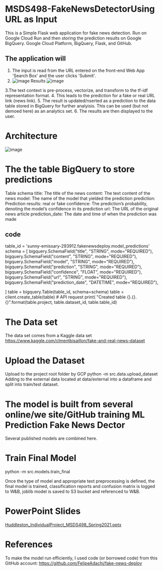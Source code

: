 # MSDS498-FakeNewsDetectorUsing URL as Input
This is a Simple Flask web application for fake news detection. Run on Google Cloud Run and then storing the prediction results on Google BigQuery. Google Cloud Platform, BigQuery, Flask, and GitHub.
## The application will
1. The input is read  from the URL entered on the front-end Web App 'Search Box' and the user clicks 'Submit'. 
2. ![image](https://user-images.githubusercontent.com/6859309/120953679-1d036580-c713-11eb-8009-95ed46bfa3c0.png)
Results
![image](https://user-images.githubusercontent.com/6859309/120953747-4a501380-c713-11eb-8006-39fd93c8e762.png)

3.The text context is pre-process, vectorize, and transform to the tf-idf representation format.
4. This leads to the prediction for a fake or real URL link (news link). 
5. The result is updated/nserted as a prediction to the data table stored in BigQuery for further analyisis. This can be used (but not demoed here) as an analytics set. 
6. The results are then displayed to the user. 
# Architecture
![image](https://user-images.githubusercontent.com/6859309/120954919-d4997700-c715-11eb-91fa-20b7d1f3d886.png)

# The the table BigQuery to store predictions 
Table schema
title: The title of the news
content: The text content of the news
model: The name of the model that yielded the prediction
prediction: Prediction results: real or fake
confidence: The prediction’s probability, denoting the model’s confidence in its prediction
url: The URL of the original news article
prediction_date: The date and time of when the prediction was made
## code 
table_id = 'sunny-emissary-293912.fakenewsdeploy.model_predictions'
schema = [
    bigquery.SchemaField("title", "STRING", mode="REQUIRED"),
    bigquery.SchemaField("content", "STRING", mode="REQUIRED"),
    bigquery.SchemaField("model", "STRING", mode="REQUIRED"),
    bigquery.SchemaField("prediction", "STRING", mode="REQUIRED"),
    bigquery.SchemaField("confidence", "FLOAT", mode="REQUIRED"),
    bigquery.SchemaField("url", "STRING", mode="REQUIRED"),
    bigquery.SchemaField("prediction_date", "DATETIME", mode="REQUIRED"),

]
table = bigquery.Table(table_id, schema=schema)
table = client.create_table(table)  # API request
print(
    "Created table {}.{}.{}".format(table.project, table.dataset_id, table.table_id)
# The Data set
The data set comes from a Kaggle data set  https://www.kaggle.com/clmentbisaillon/fake-and-real-news-dataset 

# Upload the Dataset
Upload to the project root folder by GCP python -m src.data.upload_dataset
Adding to the external data located at data/external into a dataframe and split into train/test dataset.

# The model is built from several online/we site/GitHub training ML Prediction Fake News Dector 
Several published models are combined here. 
# Train Final Model
python -m src.models.train_final

Once the type of model and appropriate text preprocessing is defined, the final model is trained, classification reports and confusion matrix is logged to W&B, joblib model is saved to S3 bucket and referenced to W&B.
# PowerPoint Slides
[Huddleston_IndividualProject_MSDS498_Spring2021.pptx](https://github.com/jrhudlstn/MSDS498-FakeNewsDetector/files/6605678/Huddleston_IndividualProject_MSDS498_Spring2021.pptx)

# References
To make the model run efficiently, I used code (or borrowed code) from this GitHub account: https://github.com/FelipeAdachi/fake-news-deploy 
